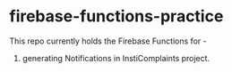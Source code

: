 # firebase-functions-practice

This repo currently holds the Firebase Functions for -

1. generating Notifications in InstiComplaints project.